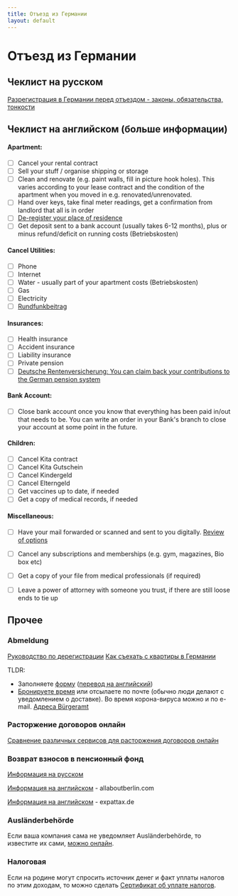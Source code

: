 ```yaml
---
title: Отъезд из Германии
layout: default
---
```


# Отъезд из Германии

## Чеклист на русском

[Разрегистрация в Германии перед отъездом - законы, обязательства, тонкости](https://www.tupa-germania.ru/zhizn/otezd-iz-germanii-snjatie-propiski.html)

## Чеклист на английском (больше информации)

#### Apartment:
- [ ] Cancel your rental contract
- [ ] Sell your stuff / organise shipping or storage
- [ ] Clean and renovate (e.g. paint walls, fill in picture hook holes). This varies according to your lease contract and the condition of the apartment when you moved in e.g. renovated/unrenovated.
- [ ] Hand over keys, take final meter readings, get a confirmation from landlord that all is in order
- [ ] [De-register your place of residence](#abmeldung)
- [ ] Get deposit sent to a bank account (usually takes 6-12 months), plus or minus refund/deficit on running costs (Betriebskosten)

#### Cancel Utilities:
- [ ] Phone
- [ ] Internet
- [ ] Water - usually part of your apartment costs (Betriebskosten)
- [ ] Gas
- [ ] Electricity
- [ ] [Rundfunkbeitrag](https://www.rundfunkbeitrag.de/buergerinnen_und_buerger/formulare/abmelden/index_ger.html)

#### Insurances:
- [ ] Health insurance
- [ ] Accident insurance
- [ ] Liability insurance
- [ ] Private pension
- [ ] [Deutsche Rentenversicherung: You can claim back your contributions to the German pension system​](#возврат-взносов-в-пенсионный-фонд)

#### Bank Account:
- [ ] Close bank account once you know that everything has been paid in/out that needs to be. You can write an order in your Bank's branch to close your account at some point in the future.

#### Children:
- [ ] Cancel Kita contract
- [ ] Cancel Kita Gutschein
- [ ] Cancel Kindergeld
- [ ] Cancel Elterngeld
- [ ] Get vaccines up to date, if needed
- [ ] Get a copy of medical records, if needed

#### Miscellaneous:
- [ ] Have your mail forwarded or scanned and sent to you digitally. [Review of options](www.digital-affin.de/blog/digitaler-briefkasten-vergleich/)
- [ ] Cancel any subscriptions and memberships (e.g. gym, magazines, Bio box etc)
- [ ] Get a copy of your file from medical professionals (if required)
- [ ] Leave a power of attorney with someone you trust, if there are still loose ends to tie up


## Прочее

### Abmeldung

[Руководство по дерегистрации](https://allaboutberlin.com/guides/abmeldung-deregister-in-berlin)
[Как съехать с квартиры в Германии](https://allaboutberlin.com/guides/moving-out)

TLDR:

* Заполняете [форму](https://service.berlin.de/dienstleistung/120335/) ([перевод на английский](https://allaboutberlin.com/docs/abmeldung))
* [Бронируете время](https://service.berlin.de/terminvereinbarung/termin/day/) или отсылаете по почте (обычно люди делают с уведомлением о доставке). Во время корона-вируса можно и по e-mail. [Адреса Bürgeramt](https://service.berlin.de/dienstleistung/120335/)

### Расторжение договоров онлайн

[Сравнение различных сервисов для расторжения договоров онлайн](https://www.finanztip.de/kuendigungsdienste/)

### Возврат взносов в пенсионный фонд

[Информация на русском](https://github.com/ru-de/faq/blob/master/Налоги.md#возврат-взносов-в-пенсионный-фонд-после-выезда-из-германии)

[Информация на английском](https://allaboutberlin.com/guides/pension-payments-refund) - allaboutberlin.com

[Информация на английском](https://www.expattax.de/german-pension-contributions-refunded/) - expattax.de

### Ausländerbehörde

Если ваша компания сама не уведомляет Ausländerbehörde, то известите их сами, [можно онлайн](https://www.berlin.de/einwanderung/ueber-uns/kontakt/formular.873011.php).

### Налоговая

Если на родине могут спросить источник денег и факт уплаты налогов по этим доходам, то можно сделать [Сертификат об уплате налогов](https://service.berlin.de/dienstleistung/324713/en/).
